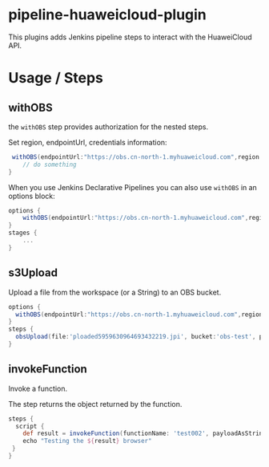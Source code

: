 # pipeline-huaweicloud-plugin
This plugins adds Jenkins pipeline steps to interact with the HuaweiCloud API.


# Usage / Steps

## withOBS

the `withOBS` step provides authorization for the nested steps.

Set region, endpointUrl, credentials information:

```groovy
 withOBS(endpointUrl:"https://obs.cn-north-1.myhuaweicloud.com",region:'cn-north-1',credentials:'ZJTEST') {
    // do something
}
```

When you use Jenkins Declarative Pipelines you can also use `withOBS` in an options block:

```groovy
options {
	withOBS(endpointUrl:"https://obs.cn-north-1.myhuaweicloud.com",region:'cn-north-1',credentials:'ZJTEST')
}
stages {
	...
}
```
## s3Upload

Upload a file from the workspace (or a String) to an OBS bucket.
```groovy
options {
  withOBS(endpointUrl:"https://obs.cn-north-1.myhuaweicloud.com",region:'cn-north-1',credentials:'ZJTEST')
}
steps {
  obsUpload(file:'ploaded5959630964693432219.jpi', bucket:'obs-test', path:'/')
}
```


## invokeFunction

Invoke a function.

The step returns the object returned by the function.
```groovy
steps {
  script {
    def result = invokeFunction(functionName: 'test002', payloadAsString: '{"key": "value"}')
    echo "Testing the ${result} browser"
 }
}
```
